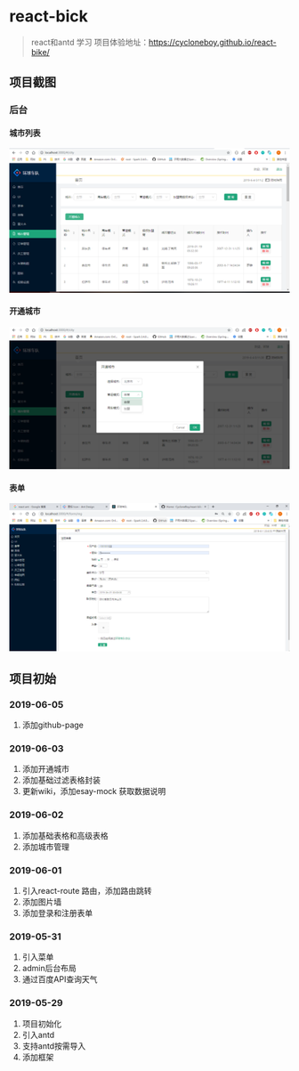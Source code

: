 # react-bick
> react和antd 学习
项目体验地址：https://cycloneboy.github.io/react-bike/
## 项目截图
### 后台
#### 城市列表
![城市列表](https://github.com/CycloneBoy/react-bike/blob/master/public/wiki/%E5%9F%8E%E5%B8%82%E7%AE%A1%E7%90%86-2019-06-04_001107.png)
#### 开通城市
![开通城市](https://github.com/CycloneBoy/react-bike/blob/master/public/wiki/%E5%BC%80%E9%80%9A%E5%9F%8E%E5%B8%82-2019-06-04_001146.png)
#### 表单
![添加登录和注册表单](https://github.com/CycloneBoy/react-bike/blob/master/public/wiki/register-form-2019-06-01_230658.png)

## 项目初始
### 2019-06-05
1. 添加github-page

### 2019-06-03
1. 添加开通城市
2. 添加基础过滤表格封装
3. 更新wiki，添加esay-mock 获取数据说明

### 2019-06-02
1. 添加基础表格和高级表格
2. 添加城市管理

### 2019-06-01
1. 引入react-route 路由，添加路由跳转
2. 添加图片墙
3. 添加登录和注册表单

### 2019-05-31
1. 引入菜单
2. admin后台布局
3. 通过百度API查询天气

### 2019-05-29
1. 项目初始化
2. 引入antd
3. 支持antd按需导入
4. 添加框架